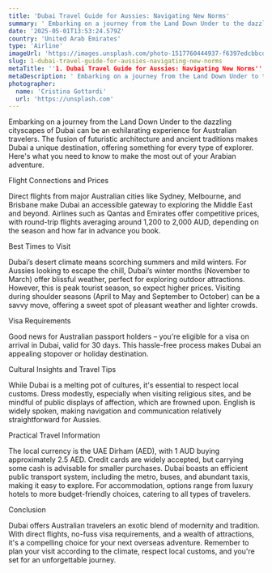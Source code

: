 ```yaml
---
title: 'Dubai Travel Guide for Aussies: Navigating New Norms'
summary: ' Embarking on a journey from the Land Down Under to the dazzling cityscapes of Dubai can be an exhilarating experience for Australian travelers. The f...'
date: '2025-05-01T13:53:24.579Z'
country: 'United Arab Emirates'
type: 'Airline'
imageUrl: 'https://images.unsplash.com/photo-1517760444937-f6397edcbbcd'
slug: 1-dubai-travel-guide-for-aussies-navigating-new-norms
metaTitle: ''1. Dubai Travel Guide for Aussies: Navigating New Norms''
metaDescription: ' Embarking on a journey from the Land Down Under to the dazzling cityscapes of Dubai can be an exhilarating experience for Australian travelers. The f...'
photographer:
  name: 'Cristina Gottardi'
  url: 'https://unsplash.com'
---
```


Embarking on a journey from the Land Down Under to the dazzling cityscapes of Dubai can be an exhilarating experience for Australian travelers. The fusion of futuristic architecture and ancient traditions makes Dubai a unique destination, offering something for every type of explorer. Here's what you need to know to make the most out of your Arabian adventure.

Flight Connections and Prices

Direct flights from major Australian cities like Sydney, Melbourne, and Brisbane make Dubai an accessible gateway to exploring the Middle East and beyond. Airlines such as Qantas and Emirates offer competitive prices, with round-trip flights averaging around 1,200 to 2,000 AUD, depending on the season and how far in advance you book.

Best Times to Visit

Dubai’s desert climate means scorching summers and mild winters. For Aussies looking to escape the chill, Dubai’s winter months (November to March) offer blissful weather, perfect for exploring outdoor attractions. However, this is peak tourist season, so expect higher prices. Visiting during shoulder seasons (April to May and September to October) can be a savvy move, offering a sweet spot of pleasant weather and lighter crowds.

Visa Requirements

Good news for Australian passport holders – you're eligible for a visa on arrival in Dubai, valid for 30 days. This hassle-free process makes Dubai an appealing stopover or holiday destination.

Cultural Insights and Travel Tips

While Dubai is a melting pot of cultures, it's essential to respect local customs. Dress modestly, especially when visiting religious sites, and be mindful of public displays of affection, which are frowned upon. English is widely spoken, making navigation and communication relatively straightforward for Aussies.

Practical Travel Information

The local currency is the UAE Dirham (AED), with 1 AUD buying approximately 2.5 AED. Credit cards are widely accepted, but carrying some cash is advisable for smaller purchases. Dubai boasts an efficient public transport system, including the metro, buses, and abundant taxis, making it easy to explore. For accommodation, options range from luxury hotels to more budget-friendly choices, catering to all types of travelers.

Conclusion

Dubai offers Australian travelers an exotic blend of modernity and tradition. With direct flights, no-fuss visa requirements, and a wealth of attractions, it's a compelling choice for your next overseas adventure. Remember to plan your visit according to the climate, respect local customs, and you're set for an unforgettable journey.